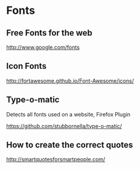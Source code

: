 # Fonts


## Free Fonts for the web

http://www.google.com/fonts

## Icon Fonts

http://fortawesome.github.io/Font-Awesome/icons/

## Type-o-matic

Detects all fonts used on a website, Firefox Plugin

https://github.com/stubbornella/type-o-matic/

## How to create the correct quotes

http://smartquotesforsmartpeople.com/